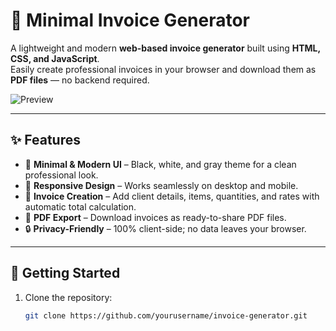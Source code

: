 # 🧾 Minimal Invoice Generator

A lightweight and modern **web-based invoice generator** built using **HTML, CSS, and JavaScript**.  
Easily create professional invoices in your browser and download them as **PDF files** — no backend required.  

![Preview](./preview.png) <!-- Replace with your actual screenshot -->

---

## ✨ Features

- 🎨 **Minimal & Modern UI** – Black, white, and gray theme for a clean professional look.  
- 📱 **Responsive Design** – Works seamlessly on desktop and mobile.  
- 📝 **Invoice Creation** – Add client details, items, quantities, and rates with automatic total calculation.  
- 📄 **PDF Export** – Download invoices as ready-to-share PDF files.  
- 🔒 **Privacy-Friendly** – 100% client-side; no data leaves your browser.  

---

## 🚀 Getting Started

1. Clone the repository:
   ```bash
   git clone https://github.com/yourusername/invoice-generator.git
